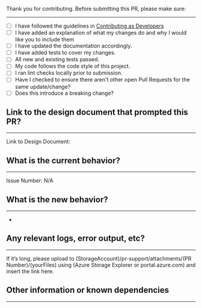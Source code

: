 Thank you for contributing.
Before submitting this PR, please make sure:

-------------------------------------
* [ ] I have followed the guidelines in [Contributing as Developers](https://github.com/microsoft/code-with-engineering-playbook/blob/master/CONTRIBUTING.md)
* [ ] I have added an explanation of what my changes do and why I would like you to include them
* [ ] I have updated the documentation accordingly.
* [ ] I have added tests to cover my changes.
* [ ] All new and existing tests passed.
* [ ] My code follows the code style of this project.
* [ ] I ran lint checks locally prior to submission.
* [ ] Have I checked to ensure there aren't other open Pull Requests for the same update/change?
* [ ] Does this introduce a breaking change?

## Link to the design document that prompted this PR?
-------------------------------------
<!-- Please provide a ink to the design document relevant to this area -->

Link to Design Document: 


## What is the current behavior?
-------------------------------------
<!-- Please describe the current behavior that you are modifying, or link to a relevant issue. -->

Issue Number: N/A


## What is the new behavior?
-------------------------------------
<!-- Please describe the behavior or changes that are being added by this PR. -->

-

<!-- If this introduces a breaking change, please describe the impact and migration path for existing applications below. -->

## Any relevant logs, error output, etc?
-------------------------------------
If it’s long, please upload to (StorageAccount)/pr-support/attachments/(PR Number)/(yourFiles) using (Azure Storage Explorer or portal.azure.com) and insert the link here.


## Other information or known dependencies
-------------------------------------
<!-- Any other information or known dependencies that is important to this PR such as screenshots of how the component looks before and after the change. -->
